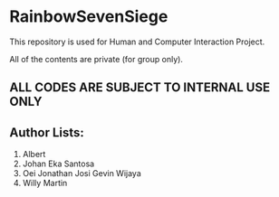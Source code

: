 # RainbowSevenSiege

This repository is used for Human and Computer Interaction Project.

All of the contents are private (for group only).

## ALL CODES ARE SUBJECT TO INTERNAL USE ONLY

## Author Lists:

1. Albert
2. Johan Eka Santosa
3. Oei Jonathan Josi Gevin Wijaya
4. Willy Martin
